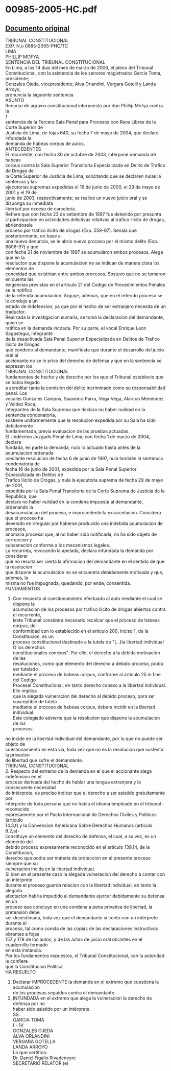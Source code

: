 
00985-2005-HC.pdf
=================
  
[Documento original](https://tc.gob.pe/jurisprudencia/2006/00985-2005-HC.pdf)  
---  
TRIBUNAL CONSTITUCIONAL  
EXP. N.o 0985-2005-PHC/TC  
LIMA  
PHILLIP MOFYA  
SENTENCIA DEL TRIBUNAL CONSTITUCIONAL  
En Lima, a los 14 dias del mes de marzo de 2006, el pleno del Tribunal  
Constitucional, con la asistencia de los senores magistrados Garcia Toma, presidente;  
Gonzales Ojeda, vicepresidente; Alva Orlandini, Vergara Gotelli y Landa Arroyo,  
pronuncia la siguiente sentencia  
ASUNTO  
Recurso de agravio constitucional interpuesto por don Phillip Mofya contra la  
1  
sentencia de la Tercera Sala Penal para Procesos con Reos Libres de la Corte Superior de  
Justicia de Lima, de fojas 640, su fecha 7 de mayo de 2004, que declaro infundada la  
demanda de habeas corpus de autos.  
ANTECEDENTES  
El recurrente, con fecha 30 de octubre de 2003, interpone demanda de habeas  
corpus contra la Sala Superior Transitoria Especializada en Delito de Trafico de Drogas de  
la Corte Superior de Justicia de Lima, solicitando que se declaren nulas la sentencia y las  
ejecutorias supremas expedidas el 16 de junio de 2000, el 29 de mayo de 2001 y el 19 de  
junio de 2003, respectivamente; se realice un nuevo juicio oral y se disponga su inmediata  
libertad por exceso de carceleria.  
Refiere que con fecha 23 de setiembre de 1997 fue detenido por presunta  
U participacion en actividades delictivas relativas al trafico ilicito de drogas, abriéndosele  
proceso por trafico ilicito de drogas (Exp. 559-97). Senala que posteriormente, en base a  
una nueva denuncia, se le abrio nuevo proceso por el mismo delito (Exp. 8806-97) y que  
con fecha 21 de noviembre de 1997 se acumularon ambos procesos. Alega que en la  
resolucion que dispone la acumulacion no se indican de manera clara los elementos de  
conexidad que existirian entre ambos procesos. Sostuvo que no se tomaron en cuenta las  
exigencias previstas en el articulo 21 del Codigo de Procedimientos Penales se le notifico  
de la referida acumulacion. Arguye, ademas, que en el referido proceso se le condujo a un  
estado de indefension, ya que por el hecho de ser extranjero necesita de un traductor.  
Realizada la investigacion sumaria, se toma la declaracion del demandante, quien se  
ratifica en la demanda incoada. Por su parte, el vocal Enrique Leon Sagastegui, integrante  
de la desactivada Sala Penal Superior Especializada en Delitos de Trafico Ilicito de Drogas  
que condeno al demandante, manifiesta que durante el desarrollo del juicio oral al  
accionante no se le privo del derecho de defensa y que en la sentencia se expresan los  
TRIBUNAL CONSTITUCIONAL  
fundamentos de hecho y de derecho por los que el Tribunal establecio que se habia llegado  
a acreditar tanto la comision del delito incriminado como su responsabilidad penal. Los  
vocales Gonzales Campos, Saavedra Parra, Vega Vega, Alarcon Menéndez y Valdez Roca,  
integrantes de la Sala Suprema que declaro no haber nulidad en la sentencia condenatoria,  
sostiene uniformemente que la resolucion expedida por su Sala ha sido debidamente  
fundamentada, previa evaluacion de las pruebas actuadas.  
El Undécimo Juzgado Penal de Lima, con fecha 1 de marzo de 2004, declara  
fundada, en parte la demanda, nulo lo actuado hasta antes de la acumulacion ordenada  
mediante resolucion de fecha 6 de junio de 1997, nula también la sentencia condenatoria de  
fecha 16 de junio de 2001, expedida por la Sala Penal Superior Especializada en Delitos de  
Trafico Ilicito de Drogas, y nula la ejecutoria suprema de fecha 29 de mayo de 2001,  
expedida por la Sala Penal Transitoria de la Corte Suprema de Justicia de la Republica, que  
declaro no haber nulidad en la condena impuesta al demandante, ordenando la  
desacumulacion del proceso, e improcedente la excarcelacion. Considera que el proceso ha  
devenido en irregular por haberse producido una indebida acumulacion de procesos,  
anomalia procesal que, al no haber sido notificada, no ha sido objeto de correccion y  
subsanacion conforme a los mecanismos legales.  
La recurrida, revocando la apelada, declara infundada la demanda por considerar  
que no resulta ser cierta la afirmacion del demandante en el sentido de que la resolucion  
que dispone la acumulacion no se encuentra debidamente motivada y que, ademas, la  
misma no fue impugnada, quedando, por ende, consentida.  
FUNDAMENTOS  
1. Con respecto al cuestionamiento efectuado al auto mediante el cual se dispone la  
acumulacion de los procesos por trafico ilicito de drogas abiertos contra el recurrente,  
leste Tribunal considera necesario recalcar que el proceso de habeas corpus, de  
conformidad con lo establecido en el articulo 200, inciso 1, de la Constitucion, es un  
proceso constitucional destinado a la tutela de "(...)la libertad individual O los derechos  
constitucionales conexos". Por ello, el derecho a la debida motivacion de las  
resoluciones, como que elemento del derecho a debido proceso, podra ser tutelado  
mediante el proceso de habeas corpus, conforme al articulo 25 in fine del Codigo  
Procesal Constitucional, en tanto derecho conexo a la libertad individual. Ello implica  
que la alegada vulneracion del derecho al debido proceso, para ser susceptible de tutela  
mediante el proceso de habeas corpus, debera incidir en la libertad individual.  
Este colegiado advierte que la resolucion que dispone la acumulacion de los  
procesos  
  
no incide en la libertad individual del demandante, por lo que no puede ser objeto de  
cuestionamiento en esta via, toda vez que no es la resolucion que sustenta la privacion  
de libertad que sufre el demandante.  
TRIBUNAL CONSTITUCIONAL  
2. Respecto del extremo de la demanda en el que el accionante alega indefension en el  
proceso derivada del hecho de hablar una lengua extranjera y la consecuente necesidad  
de intérprete, es preciso indicar que el derecho a ser asistido gratuitamente por  
intérprete de toda persona que no habla el idioma empleado en el tribunal -reconocido  
expresamente por el Pacto Internacional de Derechos Civiles y Politicos (articulo  
14.3,f) y la Convencion Americana Sobre Derechos Humanos (articulo 8.2,a)-  
constituye un elemento del derecho de defensa, el cual, a su vez, es un elemento del  
debido proceso expresamente reconocido en el articulo 139,14, de la Constitucion,  
derecho que podra ser materia de proteccion en el presente proceso siempre que su  
vulneracion incida en la libertad individual.  
Si bien en el presente caso la alegada vulneracion del derecho a contar con un intérprete  
durante el proceso guarda relacion con la libertad individual, en tanto la alegada  
afectacion habria impedido al demandante ejercer debidamente su defensa en un  
proceso que concluyo en una condena a pena privativa de libertad, la pretension debe  
ser desestimada, toda vez que el demandante si conto con un intérprete durante el  
proceso, tal como consta de las copias de las declaraciones instructivas obrantes a fojas  
157 y 178 de los autos, y de las actas de juicio oral obrantes en el cuadernillo formado  
en esta instancia.  
Por los fundamentos expuestos, el Tribunal Constitucional, con la autoridad le confiere  
que la Constitucion Politica  
HA RESUELTO  
1. Declarar IMPROCEDENTE la demanda en el extremo que cuestiona la acumulacion  
de los procesos seguidos contra el demandante.  
2. INFUNDADA en el extremo que alega la vulneracion la derecho de defensa por no  
haber sido asistido por un intérprete.  
SS.  
GARCIA TOMA  
I - 1V  
GONZALES OJEDA  
ALVA ORLANDINI  
VERGARA GOTELLA  
LANDA ARROYO  
Lo que certifico:  
Dr. Daniel Figallo Rivadeneyre  
SECRETARIO RELATOR (e)